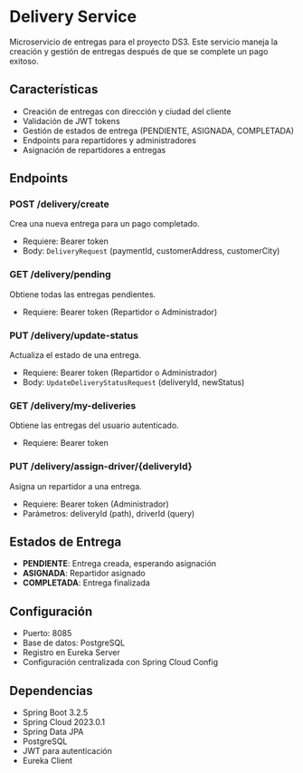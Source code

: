 # Delivery Service

Microservicio de entregas para el proyecto DS3. Este servicio maneja la creación y gestión de entregas después de que se complete un pago exitoso.

## Características

- Creación de entregas con dirección y ciudad del cliente
- Validación de JWT tokens
- Gestión de estados de entrega (PENDIENTE, ASIGNADA, COMPLETADA)
- Endpoints para repartidores y administradores
- Asignación de repartidores a entregas

## Endpoints

### POST /delivery/create
Crea una nueva entrega para un pago completado.
- Requiere: Bearer token
- Body: `DeliveryRequest` (paymentId, customerAddress, customerCity)

### GET /delivery/pending
Obtiene todas las entregas pendientes.
- Requiere: Bearer token (Repartidor o Administrador)

### PUT /delivery/update-status
Actualiza el estado de una entrega.
- Requiere: Bearer token (Repartidor o Administrador)
- Body: `UpdateDeliveryStatusRequest` (deliveryId, newStatus)

### GET /delivery/my-deliveries
Obtiene las entregas del usuario autenticado.
- Requiere: Bearer token

### PUT /delivery/assign-driver/{deliveryId}
Asigna un repartidor a una entrega.
- Requiere: Bearer token (Administrador)
- Parámetros: deliveryId (path), driverId (query)

## Estados de Entrega

- **PENDIENTE**: Entrega creada, esperando asignación
- **ASIGNADA**: Repartidor asignado
- **COMPLETADA**: Entrega finalizada

## Configuración

- Puerto: 8085
- Base de datos: PostgreSQL
- Registro en Eureka Server
- Configuración centralizada con Spring Cloud Config

## Dependencias

- Spring Boot 3.2.5
- Spring Cloud 2023.0.1
- Spring Data JPA
- PostgreSQL
- JWT para autenticación
- Eureka Client 